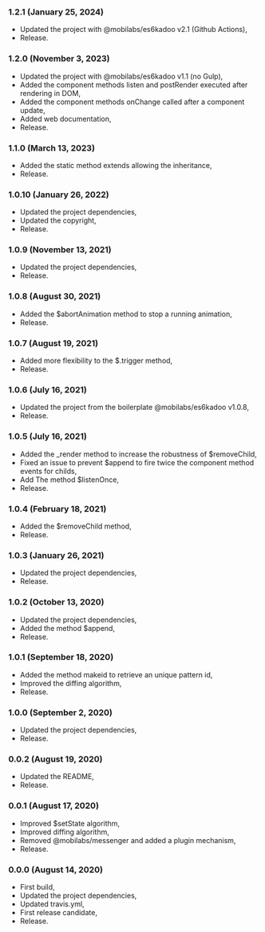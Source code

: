 ###

### 1.2.1 (January 25, 2024)

  * Updated the project with @mobilabs/es6kadoo v2.1 (Github Actions),
  * Release.


### 1.2.0 (November 3, 2023)

  * Updated the project with @mobilabs/es6kadoo v1.1 (no Gulp),
  * Added the component methods listen and postRender executed after rendering in DOM,
  * Added the component methods onChange called after a component update,
  * Added web documentation,
  * Release.


### 1.1.0 (March 13, 2023)

  * Added the static method extends allowing the inheritance,
  * Release.


### 1.0.10 (January 26, 2022)

  * Updated the project dependencies,
  * Updated the copyright,
  * Release.


### 1.0.9 (November 13, 2021)

  * Updated the project dependencies,
  * Release.


### 1.0.8 (August 30, 2021)

  * Added the $abortAnimation method to stop a running animation,
  * Release.


### 1.0.7 (August 19, 2021)

  * Added more flexibility to the $.trigger method,
  * Release.


### 1.0.6 (July 16, 2021)

  * Updated the project from the boilerplate @mobilabs/es6kadoo v1.0.8,
  * Release.


### 1.0.5 (July 16, 2021)

  * Added the _render method to increase the robustness of $removeChild,
  * Fixed an issue to prevent $append to fire twice the component method events for childs,
  * Add The method $listenOnce,
  * Release.


### 1.0.4 (February 18, 2021)

  * Added the $removeChild method,
  * Release.


### 1.0.3 (January 26, 2021)

  * Updated the project dependencies,
  * Release.


### 1.0.2 (October 13, 2020)

  * Updated the project dependencies,
  * Added the method $append,
  * Release.


### 1.0.1 (September 18, 2020)

  * Added the method makeid to retrieve an unique pattern id,
  * Improved the diffing algorithm,
  * Release.


### 1.0.0 (September 2, 2020)

  * Updated the project dependencies,
  * Release.


### 0.0.2 (August 19, 2020)

  * Updated the README,
  * Release.


### 0.0.1 (August 17, 2020)

  * Improved $setState algorithm,
  * Improved diffing algorithm,
  * Removed @mobilabs/messenger and added a plugin mechanism,
  * Release.


### 0.0.0 (August 14, 2020)

  * First build,
  * Updated the project dependencies,
  * Updated travis.yml,
  * First release candidate,
  * Release.
